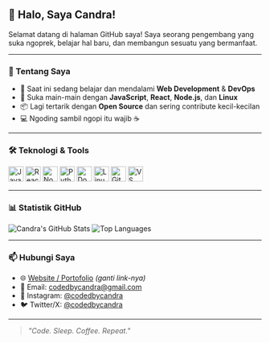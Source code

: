 ## 👋 Halo, Saya Candra!

Selamat datang di halaman GitHub saya! Saya seorang pengembang yang suka ngoprek, belajar hal baru, dan membangun sesuatu yang bermanfaat.  

---

### 🚀 Tentang Saya

- 🧠 Saat ini sedang belajar dan mendalami **Web Development** & **DevOps**
- 🔨 Suka main-main dengan **JavaScript**, **React**, **Node.js**, dan **Linux**
- 📦 Lagi tertarik dengan **Open Source** dan sering contribute kecil-kecilan
- 💻 Ngoding sambil ngopi itu wajib ☕️

---

### 🛠️ Teknologi & Tools

<p align="left">
  <img src="https://cdn.jsdelivr.net/gh/devicons/devicon/icons/javascript/javascript-original.svg" height="30" alt="JavaScript"/>
  <img src="https://cdn.jsdelivr.net/gh/devicons/devicon/icons/react/react-original.svg" height="30" alt="React"/>
  <img src="https://cdn.jsdelivr.net/gh/devicons/devicon/icons/nodejs/nodejs-original.svg" height="30" alt="Node.js"/>
  <img src="https://cdn.jsdelivr.net/gh/devicons/devicon/icons/python/python-original.svg" height="30" alt="Python"/>
  <img src="https://cdn.jsdelivr.net/gh/devicons/devicon/icons/docker/docker-original.svg" height="30" alt="Docker"/>
  <img src="https://cdn.jsdelivr.net/gh/devicons/devicon/icons/linux/linux-original.svg" height="30" alt="Linux"/>
  <img src="https://cdn.jsdelivr.net/gh/devicons/devicon/icons/git/git-original.svg" height="30" alt="Git"/>
  <img src="https://cdn.jsdelivr.net/gh/devicons/devicon/icons/vscode/vscode-original.svg" height="30" alt="VS Code"/>
</p>

---

### 📊 Statistik GitHub

![Candra's GitHub Stats](https://github-readme-stats.vercel.app/api?username=codedbycandra&show_icons=true&theme=radical)
![Top Languages](https://github-readme-stats.vercel.app/api/top-langs/?username=codedbycandra&layout=compact&theme=radical)

---

### 📫 Hubungi Saya

- 🌐 [Website / Portofolio](https://your-website.com) *(ganti link-nya)*
- 📧 Email: codedbycandra@gmail.com
- 📱 Instagram: [@codedbycandra](https://instagram.com/codedbycandra)
- 🐦 Twitter/X: [@codedbycandra](https://twitter.com/codedbycandra)

---

> *"Code. Sleep. Coffee. Repeat."*

